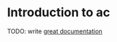 # Introduction to ac

TODO: write [great documentation](http://jacobian.org/writing/what-to-write/)
